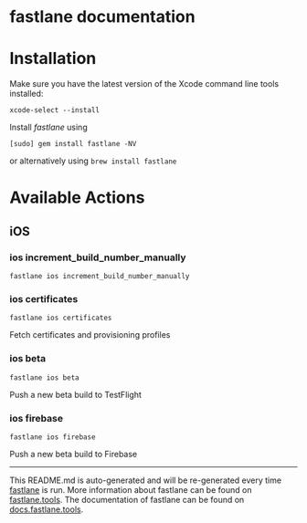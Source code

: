 fastlane documentation
================
# Installation

Make sure you have the latest version of the Xcode command line tools installed:

```
xcode-select --install
```

Install _fastlane_ using
```
[sudo] gem install fastlane -NV
```
or alternatively using `brew install fastlane`

# Available Actions
## iOS
### ios increment_build_number_manually
```
fastlane ios increment_build_number_manually
```

### ios certificates
```
fastlane ios certificates
```
Fetch certificates and provisioning profiles
### ios beta
```
fastlane ios beta
```
Push a new beta build to TestFlight
### ios firebase
```
fastlane ios firebase
```
Push a new beta build to Firebase

----

This README.md is auto-generated and will be re-generated every time [fastlane](https://fastlane.tools) is run.
More information about fastlane can be found on [fastlane.tools](https://fastlane.tools).
The documentation of fastlane can be found on [docs.fastlane.tools](https://docs.fastlane.tools).
